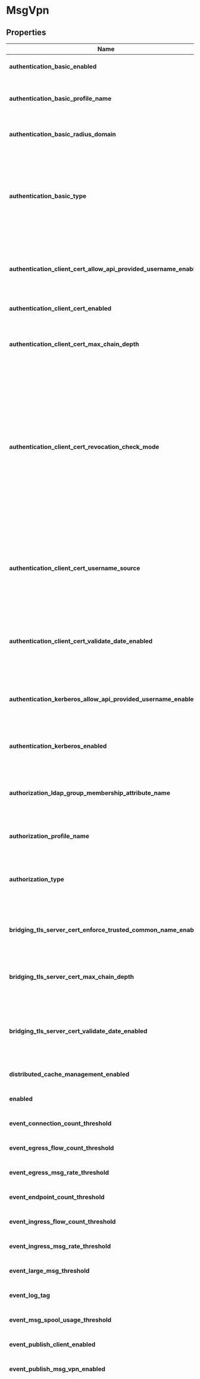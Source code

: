 # MsgVpn

## Properties
Name | Type | Description | Notes
------------ | ------------- | ------------- | -------------
**authentication_basic_enabled** | **bool** | Enable or disable Basic Authentication for clients connecting to the Message VPN. The default value is &#x60;true&#x60;. | [optional] [default to null]
**authentication_basic_profile_name** | **String** | The name of the RADIUS or LDAP Profile to use when \&quot;authenticationBasicType\&quot; is \&quot;radius\&quot; or \&quot;ldap\&quot; respectively. The default value is &#x60;\&quot;default\&quot;&#x60;. | [optional] [default to null]
**authentication_basic_radius_domain** | **String** | The RADIUS domain string to use when \&quot;authenticationBasicType\&quot; is \&quot;radius\&quot;. The default value is &#x60;\&quot;\&quot;&#x60;. | [optional] [default to null]
**authentication_basic_type** | **String** | Authentication mechanism to be used for Basic Authentication of clients connecting to the Message VPN. The default value is &#x60;\&quot;radius\&quot;&#x60;. The allowed values and their meaning are:  &lt;pre&gt; \&quot;internal\&quot; - Internal database. Authentication is against Client Usernames. \&quot;ldap\&quot; - LDAP authentication. An LDAP profile name must be provided. \&quot;radius\&quot; - RADIUS authentication. A RADIUS profile name must be provided. \&quot;none\&quot; - No authentication. Anonymous login allowed. &lt;/pre&gt;  | [optional] [default to null]
**authentication_client_cert_allow_api_provided_username_enabled** | **bool** | When enabled, if the client specifies a Client Username via the API connect method, the client provided Username is used instead of the CN (Common Name) field of the certificate\&quot;s subject. When disabled, the certificate CN is always used as the Client Username. The default value is &#x60;false&#x60;. | [optional] [default to null]
**authentication_client_cert_enabled** | **bool** | Enable or disable the Client Certificate client Authentication for the Message VPN. The default value is &#x60;false&#x60;. | [optional] [default to null]
**authentication_client_cert_max_chain_depth** | **i64** | The maximum depth for the client certificate chain. The depth of the chain is defined as the number of signing CA certificates that are present in the chain back to the trusted self-signed root CA certificate. The default value is &#x60;3&#x60;. | [optional] [default to null]
**authentication_client_cert_revocation_check_mode** | **String** | Define overrides for certificate revocation checking. For \&quot;allow-all\&quot; setting, the result of the client certificate revocation check is ignored. For \&quot;allow-unknown\&quot; setting, the client is authenticated even if the revocation status of his certificate cannot be determined. For \&quot;allow-valid\&quot; setting, the client is only authenticated if the revocation check returned an explicit positive response. The default value is &#x60;\&quot;allow-valid\&quot;&#x60;. The allowed values and their meaning are:  &lt;pre&gt; \&quot;allow-all\&quot; - Allow the client to authenticate, the result of client certificate revocation check is ingored. \&quot;allow-unknown\&quot; - Allow the client to authenticate even if the revocation status of his certificate cannot be determined. \&quot;allow-valid\&quot; - Allow the client to authenticate only when the revocation check returned an explicit positive response. &lt;/pre&gt;  Available since 2.6. | [optional] [default to null]
**authentication_client_cert_username_source** | **String** | The field from the client certificate to use as the client username. The default value is &#x60;\&quot;common-name\&quot;&#x60;. The allowed values and their meaning are:  &lt;pre&gt; \&quot;common-name\&quot; - the username is extracted from the certificate&#39;s Common Name. \&quot;subject-alternate-name-msupn\&quot; - the username is extracted from the certificate&#39;s Other Name type of the Subject Alternative Name and must have the msUPN signature. &lt;/pre&gt;  Available since 2.5. | [optional] [default to null]
**authentication_client_cert_validate_date_enabled** | **bool** | Enable or disable validation of the \&quot;Not Before\&quot; and \&quot;Not After\&quot; validity dates in the client certificate. When disabled, a certificate will be accepted even if the certificate is not valid according to the \&quot;Not Before\&quot; and \&quot;Not After\&quot; validity dates in the certificate. The default value is &#x60;true&#x60;. | [optional] [default to null]
**authentication_kerberos_allow_api_provided_username_enabled** | **bool** | When enabled, if the client specifies a Client Username via the API connect method, the client provided Username is used instead of the Kerberos Principal name in Kerberos token. When disabled, the Kerberos Principal name is always used as the Client Username. The default value is &#x60;false&#x60;. | [optional] [default to null]
**authentication_kerberos_enabled** | **bool** | Enable or disable Kerberos Authentication for clients in the Message VPN. If a user provides credentials for a different authentication scheme, this setting is not applicable. The default value is &#x60;false&#x60;. | [optional] [default to null]
**authorization_ldap_group_membership_attribute_name** | **String** | The name of the attribute that should be retrieved from the LDAP server as part of the LDAP search when authorizing a client. It indicates that the client belongs to a particular group (i.e. the value associated with this attribute). The default value is &#x60;\&quot;memberOf\&quot;&#x60;. | [optional] [default to null]
**authorization_profile_name** | **String** | The LDAP Profile name to be used when \&quot;authorizationType\&quot; is \&quot;ldap\&quot;. The default value is &#x60;\&quot;\&quot;&#x60;. | [optional] [default to null]
**authorization_type** | **String** | Authorization mechanism to be used for clients connecting to the Message VPN. The default value is &#x60;\&quot;internal\&quot;&#x60;. The allowed values and their meaning are:  &lt;pre&gt; \&quot;ldap\&quot; - LDAP authorization. \&quot;internal\&quot; - Internal authorization. &lt;/pre&gt;  | [optional] [default to null]
**bridging_tls_server_cert_enforce_trusted_common_name_enabled** | **bool** | Enable or disable validation of the Common Name (CN) in the server certificate from the Remote Router. If enabled, the Common Name is checked against the list of Trusted Common Names configured for the Bridge. The default value is &#x60;true&#x60;. | [optional] [default to null]
**bridging_tls_server_cert_max_chain_depth** | **i64** | The maximum depth for the server certificate chain. The depth of the chain is defined as the number of signing CA certificates that are present in the chain back to the trusted self-signed root CA certificate. The default value is &#x60;3&#x60;. | [optional] [default to null]
**bridging_tls_server_cert_validate_date_enabled** | **bool** | Enable or disable validation of the \&quot;Not Before\&quot; and \&quot;Not After\&quot; validity dates in the server certificate. When disabled, a certificate will be accepted even if the certificate is not valid according to the \&quot;Not Before\&quot; and \&quot;Not After\&quot; validity dates in the certificate. The default value is &#x60;true&#x60;. | [optional] [default to null]
**distributed_cache_management_enabled** | **bool** | Enable or disable managing of cache instances over the message bus. The default value is &#x60;true&#x60;. | [optional] [default to null]
**enabled** | **bool** | Enable or disable the Message VPN. The default value is &#x60;false&#x60;. | [optional] [default to null]
**event_connection_count_threshold** | [***::models::EventThreshold**](EventThreshold.md) |  | [optional] [default to null]
**event_egress_flow_count_threshold** | [***::models::EventThreshold**](EventThreshold.md) |  | [optional] [default to null]
**event_egress_msg_rate_threshold** | [***::models::EventThresholdByValue**](EventThresholdByValue.md) |  | [optional] [default to null]
**event_endpoint_count_threshold** | [***::models::EventThreshold**](EventThreshold.md) |  | [optional] [default to null]
**event_ingress_flow_count_threshold** | [***::models::EventThreshold**](EventThreshold.md) |  | [optional] [default to null]
**event_ingress_msg_rate_threshold** | [***::models::EventThresholdByValue**](EventThresholdByValue.md) |  | [optional] [default to null]
**event_large_msg_threshold** | **i64** | Size in KB for what is being considered a large message for the Message VPN. The default value is &#x60;1024&#x60;. | [optional] [default to null]
**event_log_tag** | **String** | A prefix applied to all published Events in the Message VPN. The default value is &#x60;\&quot;\&quot;&#x60;. | [optional] [default to null]
**event_msg_spool_usage_threshold** | [***::models::EventThreshold**](EventThreshold.md) |  | [optional] [default to null]
**event_publish_client_enabled** | **bool** | Enable or disable Client level Event message publishing. The default value is &#x60;false&#x60;. | [optional] [default to null]
**event_publish_msg_vpn_enabled** | **bool** | Enable or disable Message VPN level Event message publishing. The default value is &#x60;false&#x60;. | [optional] [default to null]
**event_publish_subscription_mode** | **String** | Subscription level Event message publishing mode. The default value is &#x60;\&quot;off\&quot;&#x60;. The allowed values and their meaning are:  &lt;pre&gt; \&quot;off\&quot; - Disable client level event message publishing. \&quot;on-with-format-v1\&quot; - Enable client level event message publishing with format v1. \&quot;on-with-no-unsubscribe-events-on-disconnect-format-v1\&quot; - As \&quot;on-with-format-v1\&quot;, but unsubscribe events are not generated when a client disconnects. Unsubscribe events are still raised when a client explicitly unsubscribes from its subscriptions. \&quot;on-with-format-v2\&quot; - Enable client level event message publishing with format v2. \&quot;on-with-no-unsubscribe-events-on-disconnect-format-v2\&quot; - As \&quot;on-with-format-v2\&quot;, but unsubscribe events are not generated when a client disconnects. Unsubscribe events are still raised when a client explicitly unsubscribes from its subscriptions. &lt;/pre&gt;  | [optional] [default to null]
**event_publish_topic_format_mqtt_enabled** | **bool** | Enable or disable Event publish topics in MQTT format. The default value is &#x60;false&#x60;. | [optional] [default to null]
**event_publish_topic_format_smf_enabled** | **bool** | Enable or disable Event publish topics in SMF format. The default value is &#x60;true&#x60;. | [optional] [default to null]
**event_service_amqp_connection_count_threshold** | [***::models::EventThreshold**](EventThreshold.md) |  | [optional] [default to null]
**event_service_mqtt_connection_count_threshold** | [***::models::EventThreshold**](EventThreshold.md) |  | [optional] [default to null]
**event_service_rest_incoming_connection_count_threshold** | [***::models::EventThreshold**](EventThreshold.md) |  | [optional] [default to null]
**event_service_smf_connection_count_threshold** | [***::models::EventThreshold**](EventThreshold.md) |  | [optional] [default to null]
**event_service_web_connection_count_threshold** | [***::models::EventThreshold**](EventThreshold.md) |  | [optional] [default to null]
**event_subscription_count_threshold** | [***::models::EventThreshold**](EventThreshold.md) |  | [optional] [default to null]
**event_transacted_session_count_threshold** | [***::models::EventThreshold**](EventThreshold.md) |  | [optional] [default to null]
**event_transaction_count_threshold** | [***::models::EventThreshold**](EventThreshold.md) |  | [optional] [default to null]
**export_subscriptions_enabled** | **bool** | Enable or disable the export of subscriptions in the Message VPN to other routers in the network over Neighbor links. The default value is &#x60;false&#x60;. | [optional] [default to null]
**jndi_enabled** | **bool** | Enable or disable JNDI access for clients in the Message VPN. The default value is &#x60;false&#x60;. Available since 2.2. | [optional] [default to null]
**max_connection_count** | **i64** | The maximum number of client connections that can be simultaneously connected to the Message VPN. This value may be higher than supported by the hardware. The default is the maximum value supported by the hardware. The default is the max value supported by the hardware. | [optional] [default to null]
**max_egress_flow_count** | **i64** | The maximum number of egress flows that can be created in the Message VPN. The default value is &#x60;16000&#x60;. | [optional] [default to null]
**max_endpoint_count** | **i64** | The maximum number of Queues and Topic Endpoints that can be created in the Message VPN. The default value is &#x60;16000&#x60;. | [optional] [default to null]
**max_ingress_flow_count** | **i64** | The maximum number of ingress flows that can be created in the Message VPN. The default value is &#x60;16000&#x60;. | [optional] [default to null]
**max_msg_spool_usage** | **i64** | The maximum Message Spool usage by the Message VPN, in megabytes. The default value is &#x60;0&#x60;. | [optional] [default to null]
**max_subscription_count** | **i64** | The maximum number of local client subscriptions (both primary and backup) that can be added to the Message VPN. The default varies by platform. The default varies by platform. | [optional] [default to null]
**max_transacted_session_count** | **i64** | The maximum number of transacted sessions for the Message VPN. The default varies by platform. The default varies by platform. | [optional] [default to null]
**max_transaction_count** | **i64** | The maximum number of transactions for the Message VPN. The default varies by platform. The default varies by platform. | [optional] [default to null]
**msg_vpn_name** | **String** | The name of the Message VPN. | [optional] [default to null]
**prefer_ip_version** | **String** | IP version to use if DNS lookup contains both an IPv4 and IPv6 address. The default value is &#x60;\&quot;ipv6\&quot;&#x60;. The allowed values and their meaning are:  &lt;pre&gt; \&quot;ipv4\&quot; - Use IPv4 address when DNS lookup contains both an IPv4 and IPv6 address. \&quot;ipv6\&quot; - Use IPv6 address when DNS lookup contains both an IPv4 and IPv6 address. &lt;/pre&gt;  Available since 2.9. | [optional] [default to null]
**replication_ack_propagation_interval_msg_count** | **i64** | The acknowledgement (ACK) propagation interval for the Replication Bridge, in number of replicated messages. The default value is &#x60;20&#x60;. | [optional] [default to null]
**replication_bridge_authentication_basic_client_username** | **String** | The Client Username the Replication Bridge uses to login to the Remote Message VPN on the Replication mate. The default value is &#x60;\&quot;\&quot;&#x60;. | [optional] [default to null]
**replication_bridge_authentication_basic_password** | **String** | The password the Replication Bridge uses to login to the Remote Message VPN on the Replication mate. The default is to have no password. The default is to have no &#x60;replicationBridgeAuthenticationBasicPassword&#x60;. | [optional] [default to null]
**replication_bridge_authentication_client_cert_content** | **String** | The PEM formatted content for the client certificate used by this bridge to login to the Remote Message VPN. It must consist of a private key and between one and three certificates comprising the certificate trust chain. The default value is &#x60;\&quot;\&quot;&#x60;. Available since 2.9. | [optional] [default to null]
**replication_bridge_authentication_client_cert_password** | **String** | The password for the client certificate used by this bridge to login to the Remote Message VPN. The default value is &#x60;\&quot;\&quot;&#x60;. Available since 2.9. | [optional] [default to null]
**replication_bridge_authentication_scheme** | **String** | The Authentication Scheme for the Replication Bridge in the Message VPN. The default value is &#x60;\&quot;basic\&quot;&#x60;. The allowed values and their meaning are:  &lt;pre&gt; \&quot;basic\&quot; - Basic Authentication Scheme (via username and password). \&quot;client-certificate\&quot; - Client Certificate Authentication Scheme (via certificate file or content). &lt;/pre&gt;  | [optional] [default to null]
**replication_bridge_compressed_data_enabled** | **bool** | Whether compression is used for the Replication Bridge. The default value is &#x60;false&#x60;. | [optional] [default to null]
**replication_bridge_egress_flow_window_size** | **i64** | The size of the window used for guaranteed messages published to the Replication Bridge, in messages. The default value is &#x60;255&#x60;. | [optional] [default to null]
**replication_bridge_retry_delay** | **i64** | Number of seconds that must pass before retrying the Replication Bridge connection. The default value is &#x60;3&#x60;. | [optional] [default to null]
**replication_bridge_tls_enabled** | **bool** | Enable or disable use of TLS for the Replication Bridge connection. The default value is &#x60;false&#x60;. | [optional] [default to null]
**replication_bridge_unidirectional_client_profile_name** | **String** | The Client Profile for the Unidirectional Replication Bridge. The Client Profile must exist in the local Message VPN, and it is used only for the TCP parameters. The default value is &#x60;\&quot;#client-profile\&quot;&#x60;. | [optional] [default to null]
**replication_enabled** | **bool** | Enable or disable the Replication feature for the Message VPN. The default value is &#x60;false&#x60;. | [optional] [default to null]
**replication_enabled_queue_behavior** | **String** | The behavior to take when enabling the Replication feature for the Message VPN, depending on the existence of the Replication Queue. The default value is &#x60;\&quot;fail-on-existing-queue\&quot;&#x60;. The allowed values and their meaning are:  &lt;pre&gt; \&quot;fail-on-existing-queue\&quot; - The data replication queue must not already exist. \&quot;force-use-existing-queue\&quot; - The data replication queue must already exist. Any data messages on the Queue will be forwarded to interested applications. IMPORTANT: Before using this mode be certain that the messages are not stale or otherwise unsuitable to be forwarded. This mode can only be specified when the existing queue is configured the same as is currently specified under replication configuration otherwise the enabling of replication will fail. \&quot;force-recreate-queue\&quot; - The data replication queue must already exist. Any data messages on the Queue will be discarded. IMPORTANT: Before using this mode be certain that the messages on the existing data replication queue are not needed by interested applications. &lt;/pre&gt;  | [optional] [default to null]
**replication_queue_max_msg_spool_usage** | **i64** | The maximum Message Spool usage by the Replication Bridge Queue (quota), in megabytes. The default value is &#x60;60000&#x60;. | [optional] [default to null]
**replication_queue_reject_msg_to_sender_on_discard_enabled** | **bool** | Assign the message discard behavior, that is the circumstances under which a negative acknowledgement (NACK) is sent to the Client on the Replication Bridge Queue discards. The default value is &#x60;true&#x60;. | [optional] [default to null]
**replication_reject_msg_when_sync_ineligible_enabled** | **bool** | Enable or disable the synchronously replicated topics ineligible behavior of the Replication Bridge. If enabled and the synchronous replication becomes ineligible, guaranteed messages published to synchronously replicated topics will be rejected back to the sender as a negative acknowledgement (NACK). If disabled, the synchronous replication will revert to the asynchronous one. The default value is &#x60;false&#x60;. | [optional] [default to null]
**replication_role** | **String** | The replication role for the Message VPN. The default value is &#x60;\&quot;standby\&quot;&#x60;. The allowed values and their meaning are:  &lt;pre&gt; \&quot;active\&quot; - Assume the Active role in Replication for the Message VPN. \&quot;standby\&quot; - Assume the Standby role in Replication for the Message VPN. &lt;/pre&gt;  | [optional] [default to null]
**replication_transaction_mode** | **String** | The transaction replication mode for all transactions within the Message VPN. When mode is asynchronous, all transactions originated by clients are replicated to the standby site using the asynchronous replication. When mode is synchronous, all transactions originated by clients are replicated to the standby site using the synchronous replication. Changing this value during operation will not affect existing transactions, it is only used upon starting a transaction. The default value is &#x60;\&quot;async\&quot;&#x60;. The allowed values and their meaning are:  &lt;pre&gt; \&quot;sync\&quot; - Synchronous replication-mode. Published messages are acknowledged when they are spooled on the standby site. \&quot;async\&quot; - Asynchronous replication-mode. Published messages are acknowledged when they are spooled locally. &lt;/pre&gt;  | [optional] [default to null]
**rest_tls_server_cert_enforce_trusted_common_name_enabled** | **bool** | Enable or disable validation of the Common Name (CN) in the server certificate from the remote REST Consumer. If enabled, the Common Name is checked against the list of Trusted Common Names configured for the REST Consumer. The default value is &#x60;true&#x60;. | [optional] [default to null]
**rest_tls_server_cert_max_chain_depth** | **i64** | The maximum depth for the server certificate from the remote REST Consumer chain. The depth of the chain is defined as the number of signing CA certificates that are present in the chain back to the trusted self-signed root CA certificate. The default value is &#x60;3&#x60;. | [optional] [default to null]
**rest_tls_server_cert_validate_date_enabled** | **bool** | Enable or disable validation of the \&quot;Not Before\&quot; and \&quot;Not After\&quot; validity dates in the server certificate from the remote REST Consumer. When disabled, a certificate will be accepted even if the certificate is not valid according to the \&quot;Not Before\&quot; and \&quot;Not After\&quot; validity dates in the certificate. The default value is &#x60;true&#x60;. | [optional] [default to null]
**semp_over_msg_bus_admin_client_enabled** | **bool** | Enable or disable \&quot;admin client\&quot; SEMP over the message bus commands for the current Message VPN. The default value is &#x60;false&#x60;. | [optional] [default to null]
**semp_over_msg_bus_admin_distributed_cache_enabled** | **bool** | Enable or disable \&quot;admin distributed-cache\&quot; SEMP over the message bus commands for the current Message VPN. The default value is &#x60;false&#x60;. | [optional] [default to null]
**semp_over_msg_bus_admin_enabled** | **bool** | Enable or disable \&quot;admin\&quot; SEMP over the message bus commands for the current Message VPN. The default value is &#x60;false&#x60;. | [optional] [default to null]
**semp_over_msg_bus_enabled** | **bool** | Enable or disable SEMP over the message bus for the current Message VPN. The default value is &#x60;true&#x60;. | [optional] [default to null]
**semp_over_msg_bus_legacy_show_clear_enabled** | **bool** | Enable or disable \&quot;legacy-show-clear\&quot; SEMP over the message bus commands for the current Message VPN. The default value is &#x60;false&#x60;. | [optional] [default to null]
**semp_over_msg_bus_show_enabled** | **bool** | Enable or disable \&quot;show\&quot; SEMP over the message bus commands for the current Message VPN. The default value is &#x60;false&#x60;. | [optional] [default to null]
**service_amqp_max_connection_count** | **i64** | The maximum number of AMQP client connections that can be simultaneously connected to the Message VPN. The default is the max value supported by the hardware. Available since 2.2. | [optional] [default to null]
**service_amqp_plain_text_enabled** | **bool** | Enable or disable the plain-text AMQP service in the Message VPN. Disabling causes clients connected to the corresponding listen-port to be disconnected. The default value is &#x60;false&#x60;. Available since 2.2. | [optional] [default to null]
**service_amqp_plain_text_listen_port** | **i64** | The port number for plain-text AMQP clients that connect to the Message VPN. The default is to have no &#x60;serviceAmqpPlainTextListenPort&#x60;. Available since 2.2. | [optional] [default to null]
**service_amqp_tls_enabled** | **bool** | Enable or disable the use of TLS for the AMQP service in the Message VPN. Disabling causes clients currently connected over TLS to be disconnected. The default value is &#x60;false&#x60;. Available since 2.2. | [optional] [default to null]
**service_amqp_tls_listen_port** | **i64** | The port number for AMQP clients that connect to the Message VPN over TLS. The default is to have no &#x60;serviceAmqpTlsListenPort&#x60;. Available since 2.2. | [optional] [default to null]
**service_mqtt_max_connection_count** | **i64** | The maximum number of MQTT client connections that can be simultaneously connected to the Message VPN. The default is the max value supported by the hardware. Available since 2.1. | [optional] [default to null]
**service_mqtt_plain_text_enabled** | **bool** | Enable or disable the plain-text MQTT service in the Message VPN. Disabling causes clients currently connected to be disconnected. The default value is &#x60;false&#x60;. Available since 2.1. | [optional] [default to null]
**service_mqtt_plain_text_listen_port** | **i64** | The port number for plain-text MQTT clients that connect to the Message VPN. The default value is &#x60;0&#x60;. Available since 2.1. | [optional] [default to null]
**service_mqtt_tls_enabled** | **bool** | Enable or disable the use of TLS for the MQTT service in the Message VPN. Disabling causes clients currently connected over TLS to be disconnected. The default value is &#x60;false&#x60;. Available since 2.1. | [optional] [default to null]
**service_mqtt_tls_listen_port** | **i64** | The port number for MQTT clients that connect to the Message VPN over TLS. The default value is &#x60;0&#x60;. Available since 2.1. | [optional] [default to null]
**service_mqtt_tls_web_socket_enabled** | **bool** | Enable or disable the use of WebSocket over TLS for the MQTT service in the Message VPN. Disabling causes clients currently connected by WebSocket over TLS to be disconnected. The default value is &#x60;false&#x60;. Available since 2.1. | [optional] [default to null]
**service_mqtt_tls_web_socket_listen_port** | **i64** | The port number for MQTT clients that connect to the Message VPN using WebSocket over TLS. The default value is &#x60;0&#x60;. Available since 2.1. | [optional] [default to null]
**service_mqtt_web_socket_enabled** | **bool** | Enable or disable the use of WebSocket for the MQTT service in the Message VPN. Disabling causes clients currently connected by WebSocket to be disconnected. The default value is &#x60;false&#x60;. Available since 2.1. | [optional] [default to null]
**service_mqtt_web_socket_listen_port** | **i64** | The port number for plain-text MQTT clients that connect to the Message VPN using WebSocket. The default value is &#x60;0&#x60;. Available since 2.1. | [optional] [default to null]
**service_rest_incoming_max_connection_count** | **i64** | The maximum number of REST incoming client connections that can be simultaneously connected to the Message VPN. The default is the max value supported by the hardware. | [optional] [default to null]
**service_rest_incoming_plain_text_enabled** | **bool** | Enable or disable the plain-text REST service for incoming clients in the Message VPN. Disabling causes clients currently connected to be disconnected. The default value is &#x60;false&#x60;. | [optional] [default to null]
**service_rest_incoming_plain_text_listen_port** | **i64** | The port number for incoming plain-text REST clients that connect to the Message VPN. The default value is &#x60;0&#x60;. | [optional] [default to null]
**service_rest_incoming_tls_enabled** | **bool** | Enable or disable the use of TLS for the REST service for incoming clients in the Message VPN. Disabling causes clients currently connected over TLS to be disconnected. The default value is &#x60;false&#x60;. | [optional] [default to null]
**service_rest_incoming_tls_listen_port** | **i64** | The port number for incoming REST clients that connect to the Message VPN over TLS. The default value is &#x60;0&#x60;. | [optional] [default to null]
**service_rest_mode** | **String** | The REST service mode for incoming REST clients that connect to the Message VPN. The default value is &#x60;\&quot;messaging\&quot;&#x60;. The allowed values and their meaning are:  &lt;pre&gt; \&quot;gateway\&quot; - Act as a message gateway through which REST messages are propagated. \&quot;messaging\&quot; - Act as a message router on which REST messages are queued. &lt;/pre&gt;  Available since 2.6. | [optional] [default to null]
**service_rest_outgoing_max_connection_count** | **i64** | The maximum number of REST Consumer (outgoing) client connections that can be simultaneously connected to the Message VPN. The default varies by platform. | [optional] [default to null]
**service_smf_max_connection_count** | **i64** | The maximum number of SMF client connections that can be simultaneously connected to the Message VPN. The default is the max value supported by the hardware. | [optional] [default to null]
**service_smf_plain_text_enabled** | **bool** | Enable or disable the plain-text SMF service in the Message VPN. Disabling causes clients currently connected to be disconnected. The default value is &#x60;true&#x60;. | [optional] [default to null]
**service_smf_tls_enabled** | **bool** | Enable or disable the use of TLS for the SMF service in the Message VPN. Disabling causes clients currently connected over TLS to be disconnected. The default value is &#x60;true&#x60;. | [optional] [default to null]
**service_web_max_connection_count** | **i64** | The maximum number of Web Transport client connections that can be simultaneously connected to the Message VPN. The default is the max value supported by the hardware. | [optional] [default to null]
**service_web_plain_text_enabled** | **bool** | Enable or disable the plain-text Web Transport service in the Message VPN. Disabling causes clients currently connected to be disconnected. The default value is &#x60;true&#x60;. | [optional] [default to null]
**service_web_tls_enabled** | **bool** | Enable or disable the use of TLS for the Web Transport service in the Message VPN. Disabling causes clients currently connected over TLS to be disconnected. The default value is &#x60;true&#x60;. | [optional] [default to null]
**tls_allow_downgrade_to_plain_text_enabled** | **bool** | Enable or disable the allowing of TLS SMF clients to downgrade their connections to plain-text connections. Changing this will not affect existing connections. The default value is &#x60;false&#x60;. | [optional] [default to null]

[[Back to Model list]](../README.md#documentation-for-models) [[Back to API list]](../README.md#documentation-for-api-endpoints) [[Back to README]](../README.md)


